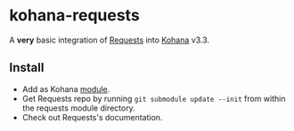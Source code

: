 kohana-requests
==============
A __very__ basic integration of [Requests](http://requests.ryanmccue.info/) into [Kohana](http://kohanaframework.org/) v3.3.

Install
-------
* Add as Kohana [module](http://kohanaframework.org/3.3/guide/kohana/modules).
* Get Requests repo by running `git submodule update --init` from within the requests module directory.
* Check out Requests's documentation.
